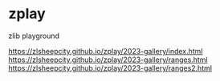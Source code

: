 # zplay
zlib playground

https://zlsheepcity.github.io/zplay/2023-gallery/index.html  
https://zlsheepcity.github.io/zplay/2023-gallery/ranges.html  
https://zlsheepcity.github.io/zplay/2023-gallery/ranges2.html  
